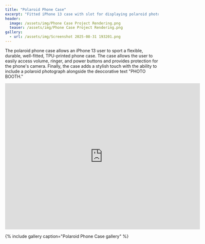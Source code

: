 ```yaml
---
title: "Polaroid Phone Case"
excerpt: "Fitted iPhone 13 case with slot for displaying polaroid photograph!"
header:
  image: /assets/img/Phone Case Project Rendering.png
  teaser: /assets/img/Phone Case Project Rendering.png
gallery:
  - url: /assets/img/Screenshot 2025-08-31 193201.png
---
```


The polaroid phone case allows an iPhone 13 user to sport a flexible, durable, well-fitted, TPU-printed phone case. The case allows the user to easily access volume, ringer, and power buttons and provides protection for the phone's camera. Finally, the case adds a stylish touch with the ability to include a polaroid photograph alongside the deocorative text "PHOTO BOOTH."

<iframe src="https://vanderbilt643.autodesk360.com/shares/public/SH286ddQT78850c0d8a4e5ccafa513605e9f?mode=embed" width="640" height="480" allowfullscreen="true" webkitallowfullscreen="true" mozallowfullscreen="true"  frameborder="0"></iframe>

{% include gallery caption="Polaroid Phone Case gallery" %}
